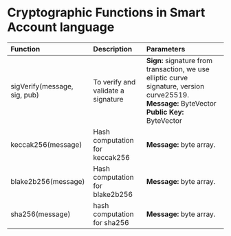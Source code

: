 # Cryptographic Functions in Smart Account language

| Function | Description | Parameters |
| :--- | :--- | :--- |
| sigVerify\(message, sig, pub\) | To verify and validate a signature | **Sign:** signature from transaction, we   use elliptic curve signature, version       curve25519.                                           **Message:** ByteVector **Public Key:** ByteVector |
| keccak256\(message\) | Hash computation for keccak256 | **Message:** byte array. |
| blake2b256\(message\) | Hash computation for blake2b256 | **Message:** byte array. |
| sha256\(message\) | hash computation for sha256 | **Message:** byte array. |



